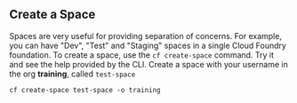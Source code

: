 Create a Space
--------------

Spaces are very useful for providing separation of concerns. For example, you can have "Dev", "Test" and "Staging" spaces in a single Cloud Foundry foundation. To create a space, use the `cf create-space` command. Try it and see the help provided by the CLI. Create a space with your username in the org **training**, called `test-space`

```
cf create-space test-space -o training
```

